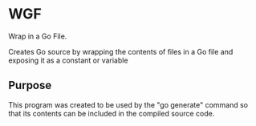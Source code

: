# WGF

Wrap in a Go File.

Creates Go source by wrapping the contents of files in a Go file and exposing it as a constant or variable

## Purpose
This program was created to be used by the "go generate" command so that its contents can be included in the compiled source code.
